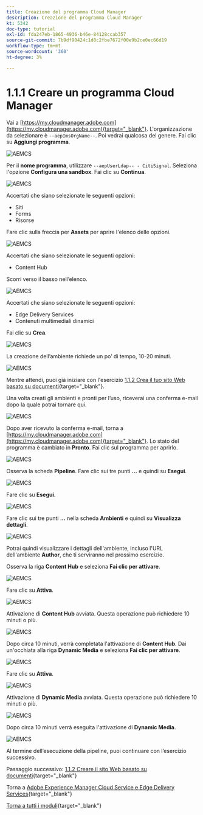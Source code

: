 ```yaml
---
title: Creazione del programma Cloud Manager
description: Creazione del programma Cloud Manager
kt: 5342
doc-type: tutorial
exl-id: fda247eb-1865-4936-b46e-84128ccab357
source-git-commit: 7b9df90424c1d8c2fbe7672f00e9b2ce0ec66d19
workflow-type: tm+mt
source-wordcount: '360'
ht-degree: 3%

---
```


# 1.1.1 Creare un programma Cloud Manager

Vai a [https://my.cloudmanager.adobe.com](https://my.cloudmanager.adobe.com){target="_blank"}. L&#39;organizzazione da selezionare è `--aepImsOrgName--`. Poi vedrai qualcosa del genere. Fai clic su **Aggiungi programma**.

![AEMCS](./images/aemcs1.png)

Per il **nome programma**, utilizzare `--aepUserLdap-- - CitiSignal`. Seleziona l&#39;opzione **Configura una sandbox**. Fai clic su **Continua**.

![AEMCS](./images/aemcs2.png)

Accertati che siano selezionate le seguenti opzioni:

- Siti
- Forms
- Risorse

Fare clic sulla freccia per **Assets** per aprire l&#39;elenco delle opzioni.

![AEMCS](./images/aemcs3.png)

Accertati che siano selezionate le seguenti opzioni:

- Content Hub

Scorri verso il basso nell’elenco.

![AEMCS](./images/aemcs3a.png)

Accertati che siano selezionate le seguenti opzioni:

- Edge Delivery Services
- Contenuti multimediali dinamici

Fai clic su **Crea**.

![AEMCS](./images/aemcs3b.png)

La creazione dell’ambiente richiede un po’ di tempo, 10-20 minuti.

![AEMCS](./images/aemcs4.png)

Mentre attendi, puoi già iniziare con l&#39;esercizio [1.1.2 Crea il tuo sito Web basato su documenti](./ex2.md){target="_blank"}.

Una volta creati gli ambienti e pronti per l’uso, riceverai una conferma e-mail dopo la quale potrai tornare qui.

![AEMCS](./images/aemcs5.png)

Dopo aver ricevuto la conferma e-mail, torna a [https://my.cloudmanager.adobe.com](https://my.cloudmanager.adobe.com){target="_blank"}. Lo stato del programma è cambiato in **Pronto**. Fai clic sul programma per aprirlo.

![AEMCS](./images/aemcs6.png)

Osserva la scheda **Pipeline**. Fare clic sui tre punti **...** e quindi su **Esegui**.

![AEMCS](./images/aemcs7.png)

Fare clic su **Esegui**.

![AEMCS](./images/aemcs8.png)

Fare clic sui tre punti **...** nella scheda **Ambienti** e quindi su **Visualizza dettagli**.

![AEMCS](./images/aemcs9.png)

Potrai quindi visualizzare i dettagli dell&#39;ambiente, incluso l&#39;URL dell&#39;ambiente **Author**, che ti serviranno nel prossimo esercizio.

Osserva la riga **Content Hub** e seleziona **Fai clic per attivare**.

![AEMCS](./images/aemcs10.png)

Fare clic su **Attiva**.

![AEMCS](./images/aemcsact1.png)

Attivazione di **Content Hub** avviata. Questa operazione può richiedere 10 minuti o più.

![AEMCS](./images/aemcsact2.png)

Dopo circa 10 minuti, verrà completata l&#39;attivazione di **Content Hub**.
Dai un&#39;occhiata alla riga **Dynamic Media** e seleziona **Fai clic per attivare**.

![AEMCS](./images/aemcsact3.png)

Fare clic su **Attiva**.

![AEMCS](./images/aemcsact4.png)

Attivazione di **Dynamic Media** avviata. Questa operazione può richiedere 10 minuti o più.

![AEMCS](./images/aemcsact5.png)

Dopo circa 10 minuti verrà eseguita l&#39;attivazione di **Dynamic Media**.

![AEMCS](./images/aemcsact6.png)

Al termine dell’esecuzione della pipeline, puoi continuare con l’esercizio successivo.

Passaggio successivo: [1.1.2 Creare il sito Web basato su documenti](./ex2.md){target="_blank"}

Torna a [Adobe Experience Manager Cloud Service e Edge Delivery Services](./aemcs.md){target="_blank"}

[Torna a tutti i moduli](./../../../overview.md){target="_blank"}
